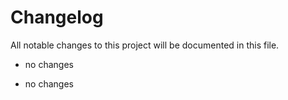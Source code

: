 # Changelog

All notable changes to this project will be documented in this file.


- no changes

- no changes
